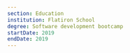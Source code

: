 ```yaml
---
section: Education
institution: Flatiron School
degree: Software development bootcamp
startDate: 2019
endDate: 2019
---
```

